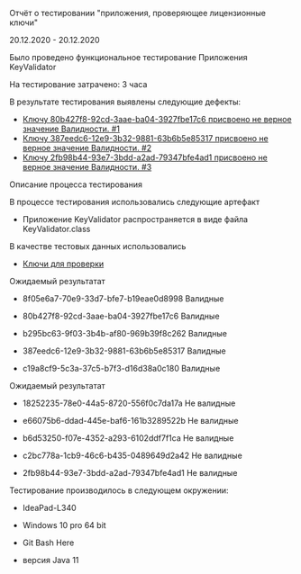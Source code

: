  Отчёт о тестировании "приложения, проверяющее лицензионные ключи" 
 
 20.12.2020 - 20.12.2020

Было проведено функциональное тестирование
Приложения KeyValidator 

На тестирование затрачено: 3 часа

В результате тестирования выявлены следующие дефекты:

* [ Ключу 80b427f8-92cd-3aae-ba04-3927fbe17c6 присвоено не верное значение Валидности. #1](https://github.com/nansan77/-1---KeyValidator/issues/1)
* [ Ключу 387eedc6-12e9-3b32-9881-63b6b5e85317 присвоено не верное значение Валидности. #2](V)
* [ Ключу 2fb98b44-93e7-3bdd-a2ad-79347bfe4ad1 присвоено не верное значение Валидности. #3](https://github.com/nansan77/-1---KeyValidator/issues/3)

Описание процесса тестирования


В процессе тестирования использовались следующие артефакт 
* Приложение KeyValidator распространяется в виде файла KeyValidator.class 


В качестве тестовых данных использовались 
* [Ключи для проверки](https://github.com/netology-code/javaqa-homeworks/blob/master/intro/user-manual.md) 


Ожидаемый результатат 

* 8f05e6a7-70e9-33d7-bfe7-b19eae0d8998 Валидные

* 80b427f8-92cd-3aae-ba04-3927fbe17c6 Валидные 

* b295bc63-9f03-3b4b-af80-969b39f8c262 Валидные

* 387eedc6-12e9-3b32-9881-63b6b5e85317 Валидные

* c19a8cf9-5c3a-37c5-b7f3-d16d38a0c180 Валидные


Ожидаемый результатат 

* 18252235-78e0-44a5-8720-556f0c7da17a Не валидные

* e66075b6-ddad-445e-baf6-161b3289522b Не валидные

* b6d53250-f07e-4352-a293-6102ddf7f1ca Не валидные

* c2bc778a-1cb9-46c6-b435-0489649d2a42 Не валидные

* 2fb98b44-93e7-3bdd-a2ad-79347bfe4ad1 Не валидные

Тестирование производилось в следующем окружении:

* IdeaPad-L340

* Windows 10 pro 64 bit

* Git Bash Here

* версия Java 11
